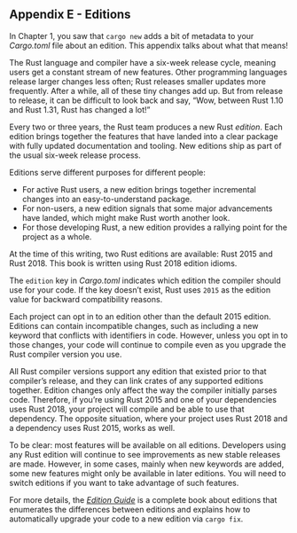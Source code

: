 ## Appendix E - Editions

In Chapter 1, you saw that `cargo new` adds a bit of metadata to your *Cargo.toml* file about an edition. This appendix talks about what that means!

The Rust language and compiler have a six-week release cycle, meaning users get a constant stream of new features. Other programming languages release larger changes less often; Rust releases smaller updates more frequently. After a while, all of these tiny changes add up. But from release to release, it can be difficult to look back and say, “Wow, between Rust 1.10 and Rust 1.31, Rust has changed a lot!”

Every two or three years, the Rust team produces a new Rust *edition*. Each edition brings together the features that have landed into a clear package with fully updated documentation and tooling. New editions ship as part of the usual six-week release process.

Editions serve different purposes for different people:

* For active Rust users, a new edition brings together incremental changes into an easy-to-understand package.
* For non-users, a new edition signals that some major advancements have landed, which might make Rust worth another look.
* For those developing Rust, a new edition provides a rallying point for the project as a whole.

At the time of this writing, two Rust editions are available: Rust 2015 and Rust 2018. This book is written using Rust 2018 edition idioms.

The `edition` key in *Cargo.toml* indicates which edition the compiler should use for your code. If the key doesn’t exist, Rust uses `2015` as the edition value for backward compatibility reasons.

Each project can opt in to an edition other than the default 2015 edition. Editions can contain incompatible changes, such as including a new keyword that conflicts with identifiers in code. However, unless you opt in to those changes, your code will continue to compile even as you upgrade the Rust compiler version you use.

All Rust compiler versions support any edition that existed prior to that compiler’s release, and they can link crates of any supported editions together. Edition changes only affect the way the compiler initially parses code. Therefore, if you’re using Rust 2015 and one of your dependencies uses Rust 2018, your project will compile and be able to use that dependency. The opposite situation, where your project uses Rust 2018 and a dependency uses Rust 2015, works as well.

To be clear: most features will be available on all editions. Developers using any Rust edition will continue to see improvements as new stable releases are made. However, in some cases, mainly when new keywords are added, some new features might only be available in later editions. You will need to switch editions if you want to take advantage of such features.

For more details, the [*Edition Guide*](https://doc.rust-lang.org/stable/edition-guide/) is a complete book about editions that enumerates the differences between editions and explains how to automatically upgrade your code to a new edition via `cargo fix`.
